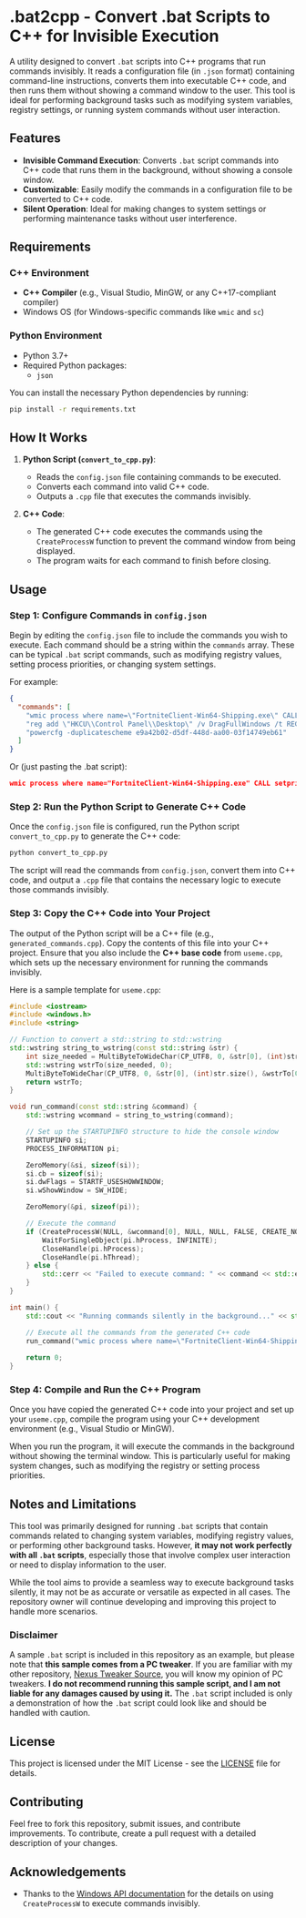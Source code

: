 # .bat2cpp - Convert .bat Scripts to C++ for Invisible Execution

A utility designed to convert `.bat` scripts into C++ programs that run commands invisibly. It reads a configuration file (in `.json` format) containing command-line instructions, converts them into executable C++ code, and then runs them without showing a command window to the user. This tool is ideal for performing background tasks such as modifying system variables, registry settings, or running system commands without user interaction.

## Features

- **Invisible Command Execution**: Converts `.bat` script commands into C++ code that runs them in the background, without showing a console window.
- **Customizable**: Easily modify the commands in a configuration file to be converted to C++ code.
- **Silent Operation**: Ideal for making changes to system settings or performing maintenance tasks without user interference.

## Requirements

### C++ Environment

- **C++ Compiler** (e.g., Visual Studio, MinGW, or any C++17-compliant compiler)
- Windows OS (for Windows-specific commands like `wmic` and `sc`)

### Python Environment

- Python 3.7+
- Required Python packages:
  - `json`

You can install the necessary Python dependencies by running:

```bash
pip install -r requirements.txt
```

## How It Works

1. **Python Script (`convert_to_cpp.py`)**:
   - Reads the `config.json` file containing commands to be executed.
   - Converts each command into valid C++ code.
   - Outputs a `.cpp` file that executes the commands invisibly.

2. **C++ Code**:
   - The generated C++ code executes the commands using the `CreateProcessW` function to prevent the command window from being displayed.
   - The program waits for each command to finish before closing.

## Usage

### Step 1: Configure Commands in `config.json`

Begin by editing the `config.json` file to include the commands you wish to execute. Each command should be a string within the `commands` array. These can be typical `.bat` script commands, such as modifying registry values, setting process priorities, or changing system settings.

For example:

```json
{
  "commands": [
    "wmic process where name=\"FortniteClient-Win64-Shipping.exe\" CALL setpriority \"high priority\"",
    "reg add \"HKCU\\Control Panel\\Desktop\" /v DragFullWindows /t REG_SZ /d 0 /f",
    "powercfg -duplicatescheme e9a42b02-d5df-448d-aa00-03f14749eb61"
  ]
}
```

Or (just pasting the .bat script):

```json
wmic process where name="FortniteClient-Win64-Shipping.exe" CALL setpriority "high priority"
```

### Step 2: Run the Python Script to Generate C++ Code

Once the `config.json` file is configured, run the Python script `convert_to_cpp.py` to generate the C++ code:

```bash
python convert_to_cpp.py
```

The script will read the commands from `config.json`, convert them into C++ code, and output a `.cpp` file that contains the necessary logic to execute those commands invisibly.

### Step 3: Copy the C++ Code into Your Project

The output of the Python script will be a C++ file (e.g., `generated_commands.cpp`). Copy the contents of this file into your C++ project. Ensure that you also include the **C++ base code** from `useme.cpp`, which sets up the necessary environment for running the commands invisibly.

Here is a sample template for `useme.cpp`:

```cpp
#include <iostream>
#include <windows.h>
#include <string>

// Function to convert a std::string to std::wstring
std::wstring string_to_wstring(const std::string &str) {
    int size_needed = MultiByteToWideChar(CP_UTF8, 0, &str[0], (int)str.size(), NULL, 0);
    std::wstring wstrTo(size_needed, 0);
    MultiByteToWideChar(CP_UTF8, 0, &str[0], (int)str.size(), &wstrTo[0], size_needed);
    return wstrTo;
}

void run_command(const std::string &command) {
    std::wstring wcommand = string_to_wstring(command);

    // Set up the STARTUPINFO structure to hide the console window
    STARTUPINFO si;
    PROCESS_INFORMATION pi;

    ZeroMemory(&si, sizeof(si));
    si.cb = sizeof(si);
    si.dwFlags = STARTF_USESHOWWINDOW;
    si.wShowWindow = SW_HIDE;

    ZeroMemory(&pi, sizeof(pi));

    // Execute the command
    if (CreateProcessW(NULL, &wcommand[0], NULL, NULL, FALSE, CREATE_NO_WINDOW, NULL, NULL, &si, &pi)) {
        WaitForSingleObject(pi.hProcess, INFINITE);
        CloseHandle(pi.hProcess);
        CloseHandle(pi.hThread);
    } else {
        std::cerr << "Failed to execute command: " << command << std::endl;
    }
}

int main() {
    std::cout << "Running commands silently in the background..." << std::endl;

    // Execute all the commands from the generated C++ code
    run_command("wmic process where name=\"FortniteClient-Win64-Shipping.exe\" CALL setpriority \"high priority\"");
    
    return 0;
}
```

### Step 4: Compile and Run the C++ Program

Once you have copied the generated C++ code into your project and set up your `useme.cpp`, compile the program using your C++ development environment (e.g., Visual Studio or MinGW).

When you run the program, it will execute the commands in the background without showing the terminal window. This is particularly useful for making system changes, such as modifying the registry or setting process priorities.

## Notes and Limitations

This tool was primarily designed for running `.bat` scripts that contain commands related to changing system variables, modifying registry values, or performing other background tasks. However, **it may not work perfectly with all `.bat` scripts**, especially those that involve complex user interaction or need to display information to the user.

While the tool aims to provide a seamless way to execute background tasks silently, it may not be as accurate or versatile as expected in all cases. The repository owner will continue developing and improving this project to handle more scenarios.

### Disclaimer
A sample `.bat` script is included in this repository as an example, but please note that **this sample comes from a PC tweaker**. If you are familiar with my other repository, [Nexus Tweaker Source](https://github.com/spark4k0/Nexus-Tweaker-Src), you will know my opinion of PC tweakers. **I do not recommend running this sample script, and I am not liable for any damages caused by using it.** The `.bat` script included is only a demonstration of how the `.bat` script could look like and should be handled with caution.

## License

This project is licensed under the MIT License - see the [LICENSE](LICENSE) file for details.

## Contributing

Feel free to fork this repository, submit issues, and contribute improvements. To contribute, create a pull request with a detailed description of your changes.

## Acknowledgements

- Thanks to the [Windows API documentation](https://learn.microsoft.com/en-us/windows/win32/api/) for the details on using `CreateProcessW` to execute commands invisibly.
```
